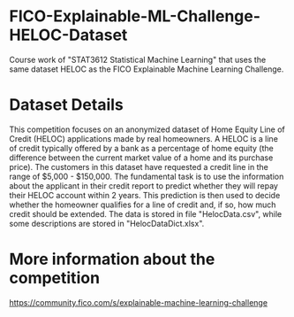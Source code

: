 # FICO-Explainable-ML-Challenge-HELOC-Dataset
Course work of "STAT3612 Statistical Machine Learning" that uses the same dataset HELOC as the FICO Explainable Machine Learning Challenge.
# Dataset Details
This competition focuses on an anonymized dataset of Home Equity Line of Credit (HELOC) applications made by real homeowners. A HELOC is a line of credit typically offered by a bank as a percentage of home equity (the difference between the current market value of a home and its purchase price). The customers in this dataset have requested a credit line in the range of $5,000 - $150,000. The fundamental task is to use the information about the applicant in their credit report to predict whether they will repay their HELOC account within 2 years. This prediction is then used to decide whether the homeowner qualifies for a line of credit and, if so, how much credit should be extended. 
The data is stored in file "HelocData.csv", while some descriptions are stored in "HelocDataDict.xlsx".
# More information about the competition
https://community.fico.com/s/explainable-machine-learning-challenge
